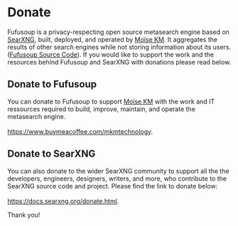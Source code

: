 # Donate

Fufusoup is a privacy-respecting open source metasearch engine based on [SearXNG], built, deployed, and operated by [Moïse KM]. It aggregates the results of other search engines while not storing information about
its users. ([Fufusoup Source Code]). If you would like to support the work and the resources behind Fufusoup and SearXNG with donations please read below.

## Donate to Fufusoup

You can donate to Fufusoup to support [Moïse KM] with the work and IT ressources required to build, improve, maintain, and operate the metasearch engine. 
<br/>
<br/>
<a href="https://www.buymeacoffee.com/mkmtechnology" target="_blank">https://www.buymeacoffee.com/mkmtechnology</a>. 
<br/>

## Donate to SearXNG

You can also donate to the wider SearXNG community to support all the the developers, engineers, designers, writers, and more, who contribute to the SearXNG source code and project. Please find the link to donate below:
<br/> 
<br/>
<a href="https://docs.searxng.org/donate.html" target="_blank">https://docs.searxng.org/donate.html</a>. 
<br/>

Thank you!




[SearXNG sources]: {{GIT_URL}}
[#searxng:matrix.org]: https://matrix.to/#/#searxng:matrix.org
[SearXNG docs]: {{get_setting('brand.docs_url')}}
[searx]: https://github.com/searx/searx
[metasearch engine]: https://en.wikipedia.org/wiki/Metasearch_engine
[Weblate]: https://translate.codeberg.org/projects/searxng/
[Seeks project]: https://beniz.github.io/seeks/
[OpenSearch]: https://github.com/dewitt/opensearch/blob/master/opensearch-1-1-draft-6.md
[Firefox]: https://support.mozilla.org/en-US/kb/add-or-remove-search-engine-firefox
[Microsoft Edge]: https://support.microsoft.com/en-us/help/4028574/microsoft-edge-change-the-default-search-engine
[Chromium]: https://www.chromium.org/tab-to-search
[SearXNG]: https://github.com/searxng/searxng/
[Moïse KM]: https://mkm.technology/
[Fufusoup Source Code]: https://github.com/mkmtech7/fufusoup/
